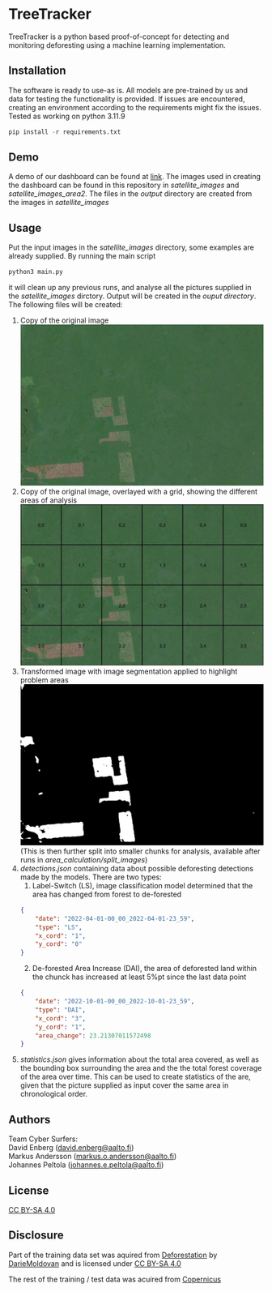 # TreeTracker

TreeTracker is a python based proof-of-concept for detecting and monitoring deforesting using a machine learning implementation.

## Installation

The software is ready to use-as is. All models are pre-trained by us and data for testing the functionality is provided. If issues are encountered, creating an environment according to the requirements might fix the issues. Tested as working on python 3.11.9
```python
pip install -r requirements.txt
````

## Demo

A demo of our dashboard can be found at [link](https://treetracker.coolify.codebite.fi/). The images used in creating the dashboard can be found in this repository in *satellite_images* and *satellite_images_area2*. The files in the *output* directory are created from the images in *satellite_images* 

## Usage

Put the input images in the *satellite_images* directory, some examples are already supplied. By running the main script

```python
python3 main.py
```
it will clean up any previous runs, and analyse all the pictures supplied in the *satellite_images* dirctory. Output will be created in the *ouput directory*. The following files will be created:
1. Copy of the original image![alt text](readme_images/2022-10-01-00_00_2022-10-01-23_59_Sentinel-2_Quarterly_Mosaics_True_Color_Cloudless.jpg)
2. Copy of the original image, overlayed with a grid, showing the different areas of analysis![alt text](readme_images/grid2022-10-01-00_00_2022-10-01-23_59_Sentinel-2_Quarterly_Mosaics_True_Color_Cloudless.jpg)
3. Transformed image with image segmentation applied to highlight problem areas![alt text](readme_images/segmented_2022-10-01-00_00_2022-10-01-23_59_Sentinel-2_Quarterly_Mosaics_True_Color_Cloudless.jpg)
(This is then further split into smaller chunks for analysis, available after runs in *area_calculation/split_images*)
4. *detections.json* containing data about possible deforesting detections made by the models. There are two types:
    1. Label-Switch (LS), image classification model determined that the area has changed from forest to de-forested
    ```json
    {
        "date": "2022-04-01-00_00_2022-04-01-23_59",
        "type": "LS",
        "x_cord": "1",
        "y_cord": "0"
    }
    ```
    2. De-forested Area Increase (DAI), the area of deforested land within the chunck has increased at least 5%pt since the last data point
    ```json
    {
        "date": "2022-10-01-00_00_2022-10-01-23_59",
        "type": "DAI",
        "x_cord": "3",
        "y_cord": "1",
        "area_change": 23.21307011572498
    }
    ```
5. *statistics.json* gives information about the total area covered, as well as the bounding box surrounding the area and the the total forest coverage of the area over time. This can be used to create statistics of the are, given that the picture supplied as input cover the same area in chronological order.

## Authors
Team Cyber Surfers:\
David Enberg (david.enberg@aalto.fi)\
Markus Andersson (markus.o.andersson@aalto.fi)\
Johannes Peltola (johannes.e.peltola@aalto.fi)

## License

[CC BY-SA 4.0](https://creativecommons.org/licenses/by-sa/4.0/)

## Disclosure

Part of the training data set was aquired from [Deforestation](https://www.kaggle.com/datasets/zafish/deforestation) by [DarieMoldovan](https://www.kaggle.com/zafish) and is licensed under [CC BY-SA 4.0](https://creativecommons.org/licenses/by-sa/4.0/)

The rest of the training / test data was acuired from [Copernicus](https://browser.dataspace.copernicus.eu)